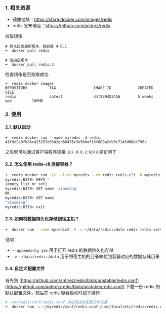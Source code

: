 
### 1. 相关资源

- 镜像地址：https://store.docker.com/images/redis
- redis 发布地址：https://github.com/antirez/redis

拉取镜像

```
# 默认拉取最新版本，目前是 4.0.1
➜  docker pull redis

# 或指定版本
➜  docker pull redis:3
```
检查镜像是否拉取成功

```
➜  redis docker images
REPOSITORY          TAG                 IMAGE ID            CREATED             SIZE
redis               latest              d4f259423416        5 weeks ago         106MB
```

### 2. 使用

#### 2.1. 默认启动

```
➜  redis docker run --name myredis -d redis
41f9c2e8fb86c415257c0342eb58435c3a5bbaf10f888a2cb3c7243d08ec796c
```
之后就可以通过客户端程序连接 `127.0.0.1:6379` 来访问了

#### 2.2. 怎么使用 redis-cli 连接容器？

```bash
➜  redis docker run -it --link myredis --rm redis redis-cli -h myredis -p 6379
myredis:6379> KEYS *
(empty list or set)
myredis:6379> SET name 'xiaoming'
OK
myredis:6379> GET name
"xiaoming"
myredis:6379> exit
```

#### 2.3. 如何将数据持久化存储到宿主机？

```bash
➜  docker run --name myredis2 -d -v ~/data/redis:/data redis redis-server --appendonly yes
```
说明：

- `--appendonly yes` 用于打开 redis 的数据持久化存储
- `-v ~/data/redis:/data` 用于将宿主机的目录映射到容器对应的数据存储目录

#### 2.4. 自定义配置文件

首先到 [https://github.com/antirez/redis/blob/unstable/redis.conf](https://github.com/antirez/redis/blob/unstable/redis.conf) 下载一份 redis 的默认配置文件，然后在 redis 容器启动时如下操作：

```bash
# ~/myredis/conf/redis.conf 对应宿主机配置文件位置
➜  docker run -v ~/myredis/conf/redis.conf:/usr/local/etc/redis/redis.conf --name myredis3 redis redis-server /usr/local/etc/redis/redis.conf
```
